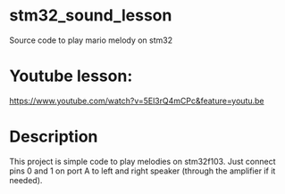 # stm32_sound_lesson
Source code to play mario melody on stm32

# Youtube lesson:
https://www.youtube.com/watch?v=5El3rQ4mCPc&feature=youtu.be

# Description
This project is simple code to play melodies on stm32f103. 
Just connect pins 0 and 1 on port A to left and right speaker (through the amplifier if it needed).

